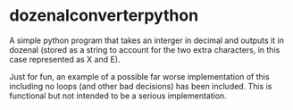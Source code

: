 # dozenalconverterpython
A simple python program that takes an interger in decimal and outputs it in dozenal (stored as a string to account for the two extra characters, in this case represented as X and E). 

Just for fun, an example of a possible far worse implementation of this including no loops (and other bad decisions) has been included. This is functional but not intended to be a serious implementation. 
